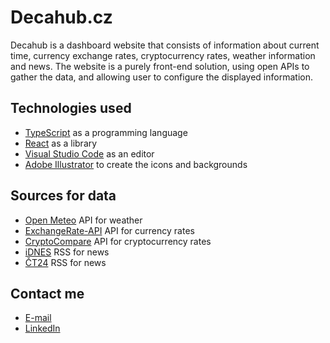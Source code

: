 # Decahub.cz

Decahub is a dashboard website that consists of information about current time, currency exchange rates, cryptocurrency rates, weather information and news.
The website is a purely front-end solution, using open APIs to gather the data, and allowing user to configure the displayed information.

## Technologies used

- [TypeScript](https://www.typescriptlang.org/) as a programming language
- [React](https://react.dev/) as a library
- [Visual Studio Code](https://code.visualstudio.com/) as an editor
- [Adobe Illustrator](https://www.adobe.com/cz/products/illustrator.html) to create the icons and backgrounds

## Sources for data

- [Open Meteo](https://open-meteo.com/) API for weather
- [ExchangeRate-API](https://www.exchangerate-api.com/) API for currency rates
- [CryptoCompare](https://www.cryptocompare.com/) API for cryptocurrency rates
- [iDNES](https://www.idnes.cz/) RSS for news
- [ČT24](https://ct24.ceskatelevize.cz/) RSS for news

## Contact me

- [E-mail](mailto:davidtoman1997@gmail.com)
- [LinkedIn](https://www.linkedin.com/in/dtoman1997/)
